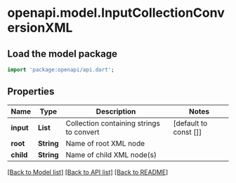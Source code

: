 # openapi.model.InputCollectionConversionXML

## Load the model package
```dart
import 'package:openapi/api.dart';
```

## Properties
Name | Type | Description | Notes
------------ | ------------- | ------------- | -------------
**input** | **List<String>** | Collection containing strings to convert | [default to const []]
**root** | **String** | Name of root XML node | 
**child** | **String** | Name of child XML node(s) | 

[[Back to Model list]](../README.md#documentation-for-models) [[Back to API list]](../README.md#documentation-for-api-endpoints) [[Back to README]](../README.md)


